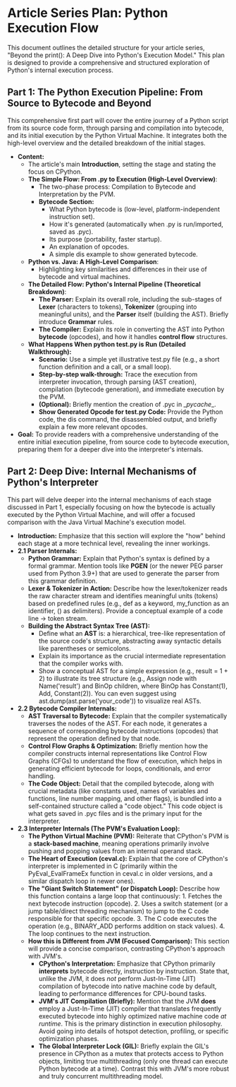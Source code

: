 # Article Series Plan: Python Execution Flow

This document outlines the detailed structure for your article series, "Beyond the print(): A Deep Dive into Python's Execution Model." This plan is designed to provide a comprehensive and structured exploration of Python's internal execution process.

## Part 1: The Python Execution Pipeline: From Source to Bytecode and Beyond

This comprehensive first part will cover the entire journey of a Python script from its source code form, through parsing and compilation into bytecode, and its initial execution by the Python Virtual Machine. It integrates both the high-level overview and the detailed breakdown of the initial stages.

- **Content:**
  - The article's main **Introduction**, setting the stage and stating the focus on CPython.
  - **The Simple Flow: From .py to Execution (High-Level Overview)**:
    - The two-phase process: Compilation to Bytecode and Interpretation by the PVM.
    - **Bytecode Section:**
      - What Python bytecode is (low-level, platform-independent instruction set).
      - How it's generated (automatically when .py is run/imported, saved as .pyc).
      - Its purpose (portability, faster startup).
      - An explanation of opcodes.
      - A simple dis example to show generated bytecode.
  - **Python vs. Java: A High-Level Comparison**:
    - Highlighting key similarities and differences in their use of bytecode and virtual machines.
  - **The Detailed Flow: Python's Internal Pipeline (Theoretical Breakdown)**:
    - **The Parser:** Explain its overall role, including the sub-stages of **Lexer** (characters to tokens), **Tokenizer** (grouping into meaningful units), and the **Parser** itself (building the AST). Briefly introduce **Grammar** rules.
    - **The Compiler:** Explain its role in converting the AST into Python **bytecode** (opcodes), and how it handles **control flow** structures.
  - **What Happens When python test.py is Run (Detailed Walkthrough):**
    - **Scenario:** Use a simple yet illustrative test.py file (e.g., a short function definition and a call, or a small loop).
    - **Step-by-step walk-through:** Trace the execution from interpreter invocation, through parsing (AST creation), compilation (bytecode generation), and immediate execution by the PVM.
    - **(Optional):** Briefly mention the creation of .pyc in \__pycache_\_.
    - **Show Generated Opcode for test.py Code:** Provide the Python code, the dis command, the disassembled output, and briefly explain a few more relevant opcodes.
- **Goal:** To provide readers with a comprehensive understanding of the entire initial execution pipeline, from source code to bytecode execution, preparing them for a deeper dive into the interpreter's internals.

## Part 2: Deep Dive: Internal Mechanisms of Python's Interpreter

This part will delve deeper into the internal mechanisms of each stage discussed in Part 1, especially focusing on how the bytecode is actually executed by the Python Virtual Machine, and will offer a focused comparison with the Java Virtual Machine's execution model.

- **Introduction:** Emphasize that this section will explore the "how" behind each stage at a more technical level, revealing the inner workings.
- **2.1 Parser Internals:**
  - **Python Grammar:** Explain that Python's syntax is defined by a formal grammar. Mention tools like **PGEN** (or the newer PEG parser used from Python 3.9+) that are used to generate the parser from this grammar definition.
  - **Lexer & Tokenizer in Action:** Describe how the lexer/tokenizer reads the raw character stream and identifies meaningful units (tokens) based on predefined rules (e.g., def as a keyword, my_function as an identifier, () as delimiters). Provide a conceptual example of a code line → token stream.
  - **Building the Abstract Syntax Tree (AST):**
    - Define what an **AST** is: a hierarchical, tree-like representation of the source code's structure, abstracting away syntactic details like parentheses or semicolons.
    - Explain its importance as the crucial intermediate representation that the compiler works with.
    - Show a conceptual AST for a simple expression (e.g., result = 1 + 2) to illustrate its tree structure (e.g., Assign node with Name('result') and BinOp children, where BinOp has Constant(1), Add, Constant(2)). You can even suggest using ast.dump(ast.parse('your_code')) to visualize real ASTs.
- **2.2 Bytecode Compiler Internals:**
  - **AST Traversal to Bytecode:** Explain that the compiler systematically traverses the nodes of the AST. For each node, it generates a sequence of corresponding bytecode instructions (opcodes) that represent the operation defined by that node.
  - **Control Flow Graphs & Optimization:** Briefly mention how the compiler constructs internal representations like Control Flow Graphs (CFGs) to understand the flow of execution, which helps in generating efficient bytecode for loops, conditionals, and error handling.
  - **The Code Object:** Detail that the compiled bytecode, along with crucial metadata (like constants used, names of variables and functions, line number mapping, and other flags), is bundled into a self-contained structure called a "code object." This code object is what gets saved in .pyc files and is the primary input for the interpreter.
- **2.3 Interpreter Internals (The PVM's Evaluation Loop):**
  - **The Python Virtual Machine (PVM):** Reiterate that CPython's PVM is a **stack-based machine**, meaning operations primarily involve pushing and popping values from an internal operand stack.
  - **The Heart of Execution (ceval.c):** Explain that the core of CPython's interpreter is implemented in C (primarily within the PyEval_EvalFrameEx function in ceval.c in older versions, and a similar dispatch loop in newer ones).
  - **The "Giant Switch Statement" (or Dispatch Loop):** Describe how this function contains a large loop that continuously:
        1. Fetches the next bytecode instruction (opcode).
        2. Uses a switch statement (or a jump table/direct threading mechanism) to jump to the C code responsible for that specific opcode.
        3. The C code executes the operation (e.g., BINARY_ADD performs addition on stack values).
        4. The loop continues to the next instruction.
  - **How this is Different from JVM (Focused Comparison):** This section will provide a concise comparison, contrasting CPython's approach with JVM's.
    - **CPython's Interpretation:** Emphasize that CPython primarily **interprets** bytecode directly, instruction by instruction. State that, unlike the JVM, it does _not_ perform Just-In-Time (JIT) compilation of bytecode into native machine code by default, leading to performance differences for CPU-bound tasks.
    - **JVM's JIT Compilation (Briefly):** Mention that the JVM **does** employ a Just-In-Time (JIT) compiler that translates frequently executed bytecode into highly optimized native machine code _at runtime_. This is the primary distinction in execution philosophy. Avoid going into details of hotspot detection, profiling, or specific optimization phases.
    - **The Global Interpreter Lock (GIL):** Briefly explain the GIL's presence in CPython as a mutex that protects access to Python objects, limiting true multithreading (only one thread can execute Python bytecode at a time). Contrast this with JVM's more robust and truly concurrent multithreading model.